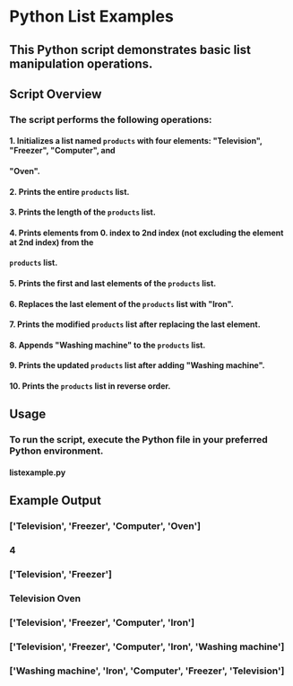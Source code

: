 # Python List Examples

## This Python script demonstrates basic list manipulation operations.

## Script Overview

### The script performs the following operations:

#### 1. Initializes a list named `products` with four elements: "Television", "Freezer", "Computer", and 

#### "Oven".

#### 2. Prints the entire `products` list.

#### 3. Prints the length of the `products` list.

#### 4. Prints elements from 0. index to 2nd index  (not excluding the element at 2nd index) from the 

#### `products` list.

#### 5. Prints the first and last elements of the `products` list.

#### 6. Replaces the last element of the `products` list with "Iron".

#### 7. Prints the modified `products` list after replacing the last element.

#### 8. Appends "Washing machine" to the `products` list.

#### 9. Prints the updated `products` list after adding "Washing machine".

#### 10. Prints the `products` list in reverse order.

## Usage

### To run the script, execute the Python file in your preferred Python environment.


#### listexample.py

## Example Output

### ['Television', 'Freezer', 'Computer', 'Oven']
### 4
### ['Television', 'Freezer']
### Television Oven
### ['Television', 'Freezer', 'Computer', 'Iron']
### ['Television', 'Freezer', 'Computer', 'Iron', 'Washing machine']
### ['Washing machine', 'Iron', 'Computer', 'Freezer', 'Television']
